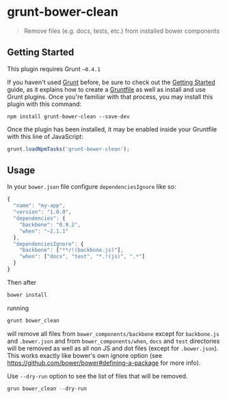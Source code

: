 # grunt-bower-clean

> Remove files (e.g. docs, tests, etc.) from installed bower components

## Getting Started
This plugin requires Grunt `~0.4.1`

If you haven't used [Grunt](http://gruntjs.com/) before, be sure to check out the [Getting Started](http://gruntjs.com/getting-started) guide, as it explains how to create a [Gruntfile](http://gruntjs.com/sample-gruntfile) as well as install and use Grunt plugins. Once you're familiar with that process, you may install this plugin with this command:

```shell
npm install grunt-bower-clean --save-dev
```

Once the plugin has been installed, it may be enabled inside your Gruntfile with this line of JavaScript:

```js
grunt.loadNpmTasks('grunt-bower-clean');
```

## Usage

In your `bower.json` file configure `dependenciesIgnore` like so:

```js
{
  "name": "my-app",
  "version": "1.0.0",
  "dependencies": {
    "backbone": "0.9.2",
    "when": "~2.1.1"
  },
  "dependenciesIgnore": {
    "backbone": ["**/!(backbone.js)"],
    "when": ["docs", "test", "*.!(js)", ".*"]
  }
}
```

Then after

```js
bower install
```

running

```js
grunt bower_clean
```

will remove all files from `bower_components/backbone` except for `backbone.js` and `.bower.json` and from `bower_components/when`, `docs` and `test` directories will be removed as well as all non JS and dot files (except for `.bower.json`). This works exactly like bower's own ignore option (see https://github.com/bower/bower#defining-a-package for more info).

Use `--dry-run` option to see the list of files that will be removed.

```js
grun bower_clean --dry-run
```